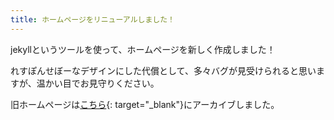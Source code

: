 ```yaml
---
title: ホームページをリニューアルしました！
---
```


jekyllというツールを使って、ホームページを新しく作成しました！

れすぽんせぼーなデザインにした代償として、多々バグが見受けられると思いますが、温かい目でお見守りください。

旧ホームページは[こちら](https://vuccaken.github.io/rp2017xy/index.html){: target="_blank"}にアーカイブしました。
